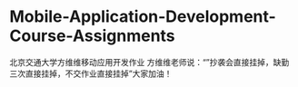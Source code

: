 # Mobile-Application-Development-Course-Assignments
北京交通大学方维维移动应用开发作业
方维维老师说：“”抄袭会直接挂掉，缺勤三次直接挂掉，不交作业直接挂掉”大家加油！
